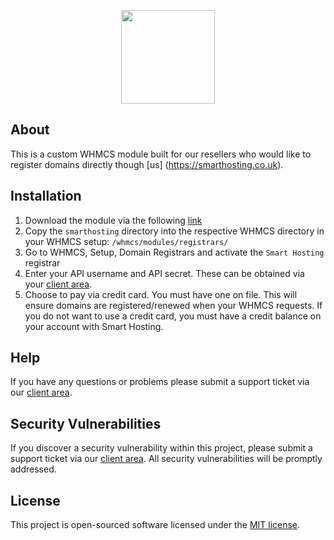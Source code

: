 <p align="center"><a href="https://smarthosting.co.uk" target="_blank"><img width="150"src="https://avatars1.githubusercontent.com/u/25201851?v=3&s=200"></a></p>

## About
This is a custom WHMCS module built for our resellers who would like to register domains directly though [us] (https://smarthosting.co.uk).

## Installation
1. Download the module via the following [link](https://github.com/Smart-Hosting/smart-whmcs-domain-registrar-module/releases/latest)
1. Copy the `smarthosting` directory into the respective WHMCS directory in your WHMCS setup: `/whmcs/modules/registrars/`
2. Go to WHMCS, Setup, Domain Registrars and activate the `Smart Hosting` registrar
3. Enter your API username and API secret. These can be obtained via your [client area](https://www.bestwebhosting.co.uk/client/account/apikeys).
4. Choose to pay via credit card. You must have one on file. This will ensure domains are registered/renewed when your WHMCS requests. If you do not want to use a credit card, you must have a credit balance on your account with Smart Hosting.

## Help
If you have any questions or problems please submit a support ticket via our [client area](https://www.bestwebhosting.co.uk/client).

## Security Vulnerabilities

If you discover a security vulnerability within this project, please submit a support ticket via our [client area](https://www.bestwebhosting.co.uk/client). All security vulnerabilities will be promptly addressed.

## License

This project is open-sourced software licensed under the [MIT license](http://opensource.org/licenses/MIT).
